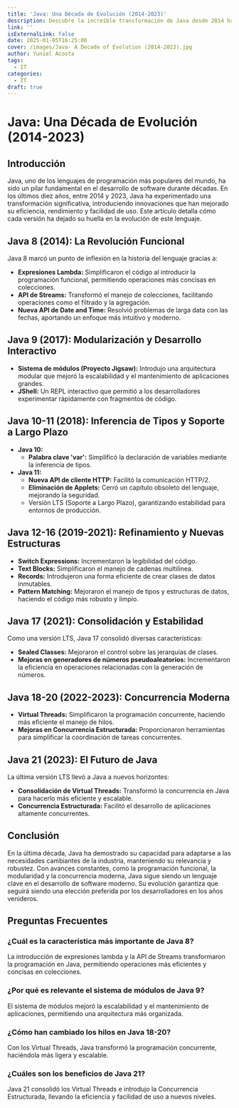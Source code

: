 ```yaml
---
title: 'Java: Una Década de Evolución (2014-2023)'
description: Descubre la increíble transformación de Java desde 2014 hasta 2023. Explora las innovaciones tecnológicas, mejoras de rendimiento y características que han revolucionado este lenguaje de programación líder mundial.
link: ''
isExternalLink: false
date: 2025-01-05T16:25:00
cover: /images/Java- A Decade of Evolution (2014-2023).jpg
author: Yuniel Acosta
tags:
  - IT
categories:
  - IT
draft: true
---
```

# **Java: Una Década de Evolución (2014-2023)**

## **Introducción**

Java, uno de los lenguajes de programación más populares del mundo, ha sido un pilar fundamental en el desarrollo de software durante décadas. En los últimos diez años, entre 2014 y 2023, Java ha experimentado una transformación significativa, introduciendo innovaciones que han mejorado su eficiencia, rendimiento y facilidad de uso. Este artículo detalla cómo cada versión ha dejado su huella en la evolución de este lenguaje.

## **Java 8 (2014): La Revolución Funcional**

Java 8 marcó un punto de inflexión en la historia del lenguaje gracias a:

- **Expresiones Lambda:** Simplificaron el código al introducir la programación funcional, permitiendo operaciones más concisas en colecciones.
- **API de Streams:** Transformó el manejo de colecciones, facilitando operaciones como el filtrado y la agregación.
- **Nueva API de Date and Time:** Resolvió problemas de larga data con las fechas, aportando un enfoque más intuitivo y moderno.

## **Java 9 (2017): Modularización y Desarrollo Interactivo**

- **Sistema de módulos (Proyecto Jigsaw):** Introdujo una arquitectura modular que mejoró la escalabilidad y el mantenimiento de aplicaciones grandes.
- **JShell:** Un REPL interactivo que permitió a los desarrolladores experimentar rápidamente con fragmentos de código.

## **Java 10-11 (2018): Inferencia de Tipos y Soporte a Largo Plazo**

- **Java 10:**
    - **Palabra clave 'var':** Simplificó la declaración de variables mediante la inferencia de tipos.
- **Java 11:**
    - **Nueva API de cliente HTTP:** Facilitó la comunicación HTTP/2.
    - **Eliminación de Applets:** Cerró un capítulo obsoleto del lenguaje, mejorando la seguridad.
    - Versión LTS (Soporte a Largo Plazo), garantizando estabilidad para entornos de producción.

## **Java 12-16 (2019-2021): Refinamiento y Nuevas Estructuras**

- **Switch Expressions:** Incrementaron la legibilidad del código.
- **Text Blocks:** Simplificaron el manejo de cadenas multilinea.
- **Records:** Introdujeron una forma eficiente de crear clases de datos inmutables.
- **Pattern Matching:** Mejoraron el manejo de tipos y estructuras de datos, haciendo el código más robusto y limpio.

## **Java 17 (2021): Consolidación y Estabilidad**

Como una versión LTS, Java 17 consolidó diversas características:

- **Sealed Classes:** Mejoraron el control sobre las jerarquías de clases.
- **Mejoras en generadores de números pseudoaleatorios:** Incrementaron la eficiencia en operaciones relacionadas con la generación de números.

## **Java 18-20 (2022-2023): Concurrencia Moderna**

- **Virtual Threads:** Simplificaron la programación concurrente, haciendo más eficiente el manejo de hilos.
- **Mejoras en Concurrencia Estructurada:** Proporcionaron herramientas para simplificar la coordinación de tareas concurrentes.

## **Java 21 (2023): El Futuro de Java**

La última versión LTS llevó a Java a nuevos horizontes:

- **Consolidación de Virtual Threads:** Transformó la concurrencia en Java para hacerlo más eficiente y escalable.
- **Concurrencia Estructurada:** Facilitó el desarrollo de aplicaciones altamente concurrentes.

## **Conclusión**

En la última década, Java ha demostrado su capacidad para adaptarse a las necesidades cambiantes de la industria, manteniendo su relevancia y robustez. Con avances constantes, como la programación funcional, la modularidad y la concurrencia moderna, Java sigue siendo un lenguaje clave en el desarrollo de software moderno. Su evolución garantiza que seguirá siendo una elección preferida por los desarrolladores en los años venideros.

## **Preguntas Frecuentes**

### **¿Cuál es la característica más importante de Java 8?**

La introducción de expresiones lambda y la API de Streams transformaron la programación en Java, permitiendo operaciones más eficientes y concisas en colecciones.

### **¿Por qué es relevante el sistema de módulos de Java 9?**

El sistema de módulos mejoró la escalabilidad y el mantenimiento de aplicaciones, permitiendo una arquitectura más organizada.

### **¿Cómo han cambiado los hilos en Java 18-20?**

Con los Virtual Threads, Java transformó la programación concurrente, haciéndola más ligera y escalable.

### **¿Cuáles son los beneficios de Java 21?**

Java 21 consolidó los Virtual Threads e introdujo la Concurrencia Estructurada, llevando la eficiencia y facilidad de uso a nuevos niveles.
